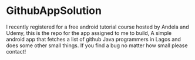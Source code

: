 # GithubAppSolution
I recently registered for a free android tutorial course hosted by Andela and Udemy, this is the repo for the app assigned to me to build, A simple android app that fetches a list of github Java programmers in Lagos and does some other small things. If you find a bug no matter how small please contact!
